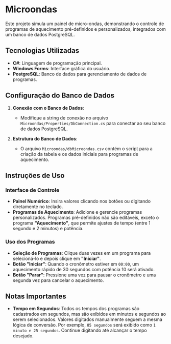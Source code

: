 # Microondas

Este projeto simula um painel de micro-ondas, demonstrando o controle de programas de aquecimento pré-definidos e personalizados, integrados com um banco de dados PostgreSQL.

## Tecnologias Utilizadas

- **C#**: Linguagem de programação principal.
- **Windows Forms**: Interface gráfica do usuário.
- **PostgreSQL**: Banco de dados para gerenciamento de dados de programas.

## Configuração do Banco de Dados

1. **Conexão com o Banco de Dados**:
   - Modifique a string de conexão no arquivo `Microondas/Properties/DbConnection.cs` para conectar ao seu banco de dados PostgreSQL.

2. **Estrutura do Banco de Dados**:
   - O arquivo `Microondas/dbMicroondas.csv` contém o script para a criação da tabela e os dados iniciais para programas de aquecimento.

## Instruções de Uso

### Interface de Controle

- **Painel Numérico**: Insira valores clicando nos botões ou digitando diretamente no teclado.
- **Programas de Aquecimento**: Adicione e gerencie programas personalizados. Programas pré-definidos não são editáveis, exceto o programa **"Aquecimento"**, que permite ajustes de tempo (entre 1 segundo e 2 minutos) e potência.

### Uso dos Programas

- **Seleção de Programas**: Clique duas vezes em um programa para selecioná-lo e depois clique em **"Iniciar"**.
- **Botão "Iniciar"**: Quando o cronômetro estiver em `00:00`, um aquecimento rápido de 30 segundos com potência 10 será ativado.
- **Botão "Parar"**: Pressione uma vez para pausar o cronômetro e uma segunda vez para cancelar o aquecimento.

## Notas Importantes

- **Tempo em Segundos**: Todos os tempos dos programas são cadastrados em segundos, mas são exibidos em minutos e segundos ao serem selecionados. Valores digitados manualmente seguem a mesma lógica de conversão. Por exemplo, `85 segundos` será exibido como `1 minuto e 25 segundos`. Continue digitando até alcançar o tempo desejado.

